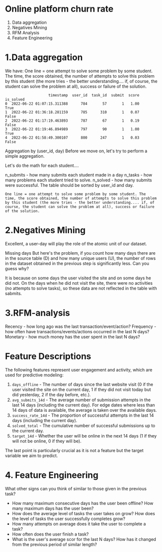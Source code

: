 # Online platform churn rate


1. Data aggregation
2. Negatives Mining
3. RFM Analysis
4. Feature Engineering


# 1.Data aggregation
We have:
One line = one attempt to solve some problem by some student. The time, the score obtained, the number of attempts to solve this problem by this student (the more tries - the better understanding.... if, of course, the student can solve the problem at all), success or failure of the solution.


```
                    timestamp  user_id  task_id  submit  score  is_solved
0  2022-06-22 01:07:15.311388      784       57       1   1.00       True
1  2022-06-22 01:36:18.281159      785      310       1   0.07      False
2  2022-06-22 01:17:19.463893      787       67       1   0.19      False
3  2022-06-22 01:19:46.894989      797       90       1   1.00       True
4  2022-06-22 01:58:49.300107      800      247       1   0.03      False

```


Aggregation by (user_id, day)
Before we move on, let's try to perform a simple aggregation.

Let's do the math for each student....

n_submits - how many submits each student made in a day
n_tasks - how many problems each student tried to solve.
n_solved - how many submits were successful.
The table should be sorted by user_id and day.

```
One line = one attempt to solve some problem by some student. The time, the score obtained, the number of attempts to solve this problem by this student (the more tries - the better understanding.... if, of course, the student can solve the problem at all), success or failure of the solution.
```

# 2.Negatives Mining
Excellent, a user-day will play the role of the atomic unit of our dataset.

Missing days
But here's the problem, if you count how many days there are in the source table (D) and how many unique users (U), the number of rows in the dataset obtained in the previous step is significantly less. Can you guess why?

It is because on some days the user visited the site and on some days he did not. On the days when he did not visit the site, there were no activities (no attempts to solve tasks), so these data are not reflected in the table with sabmits.


# 3.RFM-analysis

Recency - how long ago was the last transaction/event/action?
Frequency - how often have transactions/events/actions occurred in the last N days?
Monetary - how much money has the user spent in the last N days?


# Feature Descriptions

The following features represent user engagement and activity, which are used for predictive modeling:

1. `days_offline` - The number of days since the last website visit (0 if the user visited the site on the current day, 1 if they did not visit today but did yesterday, 2 if the day before, etc.).
2. `avg_submits_14d` - The average number of submission attempts in the last 14 days (including the current day). For edge dates where less than 14 days of data is available, the average is taken over the available days.
3. `success_rate_14d` - The proportion of successful attempts in the last 14 days (including the current day).
4. `solved_total` - The cumulative number of successful submissions up to the current day.
5. `target_14d` - Whether the user will be online in the next 14 days (1 if they will not be online, 0 if they will be).

The last point is particularly crucial as it is not a feature but the target variable we aim to predict.

# 4. Feature Engineering

What other signs can you think of similar to those given in the previous task?

* How many maximum consecutive days has the user been offline? How many maximum days has the user been?
* How does the average level of tasks the user takes on grow? How does the level of tasks the user successfully completes grow?
* How many attempts on average does it take the user to complete a task?
* How often does the user finish a task?
* What is the user's average scor for the last N days? How has it changed from the previous period of similar length?
